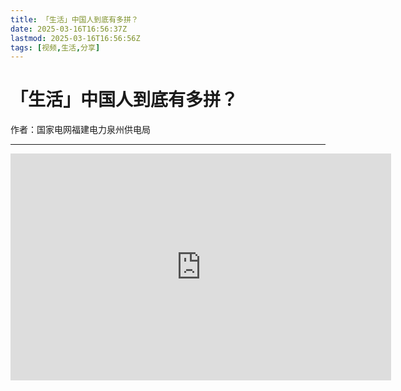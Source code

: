```yaml
---
title: 「生活」中国人到底有多拼？
date: 2025-03-16T16:56:37Z
lastmod: 2025-03-16T16:56:56Z
tags: [视频,生活,分享]
---
```


# 「生活」中国人到底有多拼？

作者：国家电网福建电力泉州供电局

---

<iframe sandbox="allow-forms allow-presentation allow-same-origin allow-scripts allow-modals allow-popups" src="https://player.bilibili.com/player.html?aid=38895913&amp;cid=68360939&amp;page=1" data-src="" border="0" frameborder="no" framespacing="0" allowfullscreen="true" style="width: 609px; height: 363px;"></iframe>
